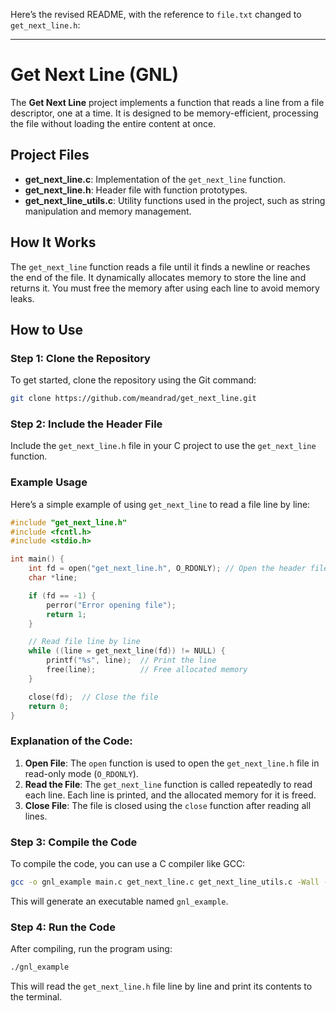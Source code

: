 Here’s the revised README, with the reference to `file.txt` changed to `get_next_line.h`:

---

# Get Next Line (GNL)

The **Get Next Line** project implements a function that reads a line from a file descriptor, one at a time. It is designed to be memory-efficient, processing the file without loading the entire content at once.

## Project Files

- **get_next_line.c**: Implementation of the `get_next_line` function.
- **get_next_line.h**: Header file with function prototypes.
- **get_next_line_utils.c**: Utility functions used in the project, such as string manipulation and memory management.

## How It Works

The `get_next_line` function reads a file until it finds a newline or reaches the end of the file. It dynamically allocates memory to store the line and returns it. You must free the memory after using each line to avoid memory leaks.

## How to Use

### Step 1: Clone the Repository

To get started, clone the repository using the Git command:

```bash
git clone https://github.com/meandrad/get_next_line.git
```

### Step 2: Include the Header File

Include the `get_next_line.h` file in your C project to use the `get_next_line` function.

### Example Usage

Here’s a simple example of using `get_next_line` to read a file line by line:

```c
#include "get_next_line.h"
#include <fcntl.h>
#include <stdio.h>

int main() {
    int fd = open("get_next_line.h", O_RDONLY); // Open the header file
    char *line;

    if (fd == -1) {
        perror("Error opening file");
        return 1;
    }

    // Read file line by line
    while ((line = get_next_line(fd)) != NULL) {
        printf("%s", line);  // Print the line
        free(line);          // Free allocated memory
    }

    close(fd);  // Close the file
    return 0;
}
```

### Explanation of the Code:

1. **Open File**: The `open` function is used to open the `get_next_line.h` file in read-only mode (`O_RDONLY`).
2. **Read the File**: The `get_next_line` function is called repeatedly to read each line. Each line is printed, and the allocated memory for it is freed.
3. **Close File**: The file is closed using the `close` function after reading all lines.

### Step 3: Compile the Code

To compile the code, you can use a C compiler like GCC:

```bash
gcc -o gnl_example main.c get_next_line.c get_next_line_utils.c -Wall -Wextra -Werror
```

This will generate an executable named `gnl_example`.

### Step 4: Run the Code

After compiling, run the program using:

```bash
./gnl_example
```

This will read the `get_next_line.h` file line by line and print its contents to the terminal.
